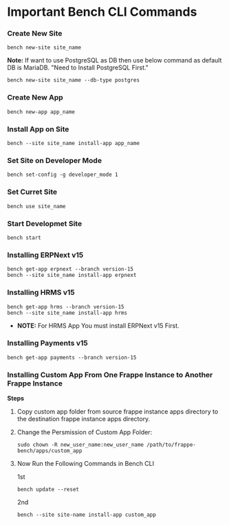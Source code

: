 # Important Bench CLI Commands

### Create New Site

```
bench new-site site_name
```

**Note:** If want to use PostgreSQL as DB then use below command as default DB is MariaDB. "Need to Install PostgreSQL First."

```
bench new-site site_name --db-type postgres
```

### Create New App
```
bench new-app app_name
```

### Install App on Site
```
bench --site site_name install-app app_name
```

### Set Site on Developer Mode
```
bench set-config -g developer_mode 1
```

### Set Curret Site 
```
bench use site_name
```
### Start Developmet Site
```
bench start
```

### Installing ERPNext v15
```
bench get-app erpnext --branch version-15
bench --site site_name install-app erpnext 
```
### Installing HRMS v15
```
bench get-app hrms --branch version-15
bench --site site_name install-app hrms 
```
- **NOTE:** For HRMS App You must install ERPNext v15 First.

### Installing Payments v15
```
bench get-app payments --branch version-15
``` 

### Installing Custom App From One Frappe Instance to Another Frappe Instance

**Steps**
1. Copy custom app folder from source frappe instance apps directory to the destination frappe instance apps directory.
2. Change the Persmission of Custom App Folder:
   ```
   sudo chown -R new_user_name:new_user_name /path/to/frappe-bench/apps/custom_app
   ```
4. Now Run the Following Commands in Bench CLI
   
   1st
   ```
   bench update --reset
   ```
   2nd
   ```
   bench --site site-name install-app custom_app
   ```
